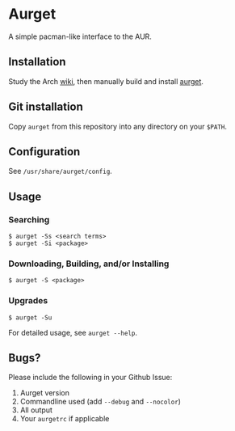 # Aurget

A simple pacman-like interface to the AUR.

## Installation

Study the Arch [wiki][], then manually build and install [aurget][].

[wiki]:   https://wiki.archlinux.org/index.php/AUR
[aurget]: https://aur.archlinux.org/packages/aurget/

## Git installation

Copy `aurget` from this repository into any directory on your `$PATH`.

## Configuration

See `/usr/share/aurget/config`.

## Usage

### Searching

~~~
$ aurget -Ss <search terms>
$ aurget -Si <package>
~~~

### Downloading, Building, and/or Installing

~~~
$ aurget -S <package>
~~~

### Upgrades

~~~
$ aurget -Su
~~~

For detailed usage, see `aurget --help`.

## Bugs?

Please include the following in your Github Issue:

1. Aurget version
2. Commandline used (add `--debug` and `--nocolor`)
3. All output
4. Your `aurgetrc` if applicable
